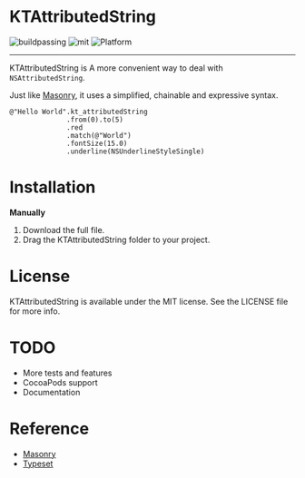 # KTAttributedString
![buildpassing](https://img.shields.io/travis/rust-lang/rust.svg) ![mit](https://img.shields.io/github/license/mashape/apistatus.svg) ![Platform](https://img.shields.io/badge/platform-iOS-green.svg)

----

KTAttributedString is A more convenient way to deal with `NSAttributedString`.

Just like [Masonry](https://github.com/SnapKit/Masonry), it uses a simplified, chainable and expressive syntax.

```
@"Hello World".kt_attributedString
              .from(0).to(5)
              .red
              .match(@"World")
              .fontSize(15.0)
              .underline(NSUnderlineStyleSingle)
```

# Installation
**Manually**

1. Download the full file.
2. Drag the KTAttributedString folder to your project.

# License

KTAttributedString is available under the MIT license. See the LICENSE file for more info.

# TODO
* More tests and features
* CocoaPods support
* Documentation

# Reference

* [Masonry](https://github.com/SnapKit/Masonry)
* [Typeset](https://github.com/Draveness/Typeset)



